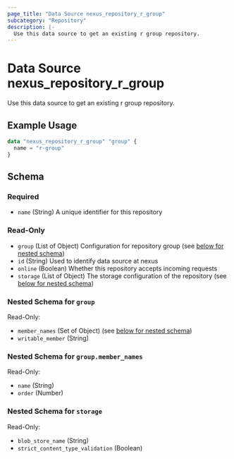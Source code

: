 ```yaml
---
page_title: "Data Source nexus_repository_r_group"
subcategory: "Repository"
description: |-
  Use this data source to get an existing r group repository.
---
```

# Data Source nexus_repository_r_group
Use this data source to get an existing r group repository.
## Example Usage
```terraform
data "nexus_repository_r_group" "group" {
  name = "r-group"
}
```
<!-- schema generated by tfplugindocs -->
## Schema

### Required

- `name` (String) A unique identifier for this repository

### Read-Only

- `group` (List of Object) Configuration for repository group (see [below for nested schema](#nestedatt--group))
- `id` (String) Used to identify data source at nexus
- `online` (Boolean) Whether this repository accepts incoming requests
- `storage` (List of Object) The storage configuration of the repository (see [below for nested schema](#nestedatt--storage))

<a id="nestedatt--group"></a>
### Nested Schema for `group`

Read-Only:

- `member_names` (Set of Object) (see [below for nested schema](#nestedobjatt--group--member_names))
- `writable_member` (String)

<a id="nestedobjatt--group--member_names"></a>
### Nested Schema for `group.member_names`

Read-Only:

- `name` (String)
- `order` (Number)



<a id="nestedatt--storage"></a>
### Nested Schema for `storage`

Read-Only:

- `blob_store_name` (String)
- `strict_content_type_validation` (Boolean)
